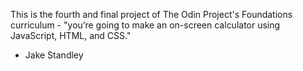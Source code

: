 This is the fourth and final project of The Odin Project's Foundations curriculum - "you’re going to make an on-screen calculator using JavaScript, HTML, and CSS."

- Jake Standley